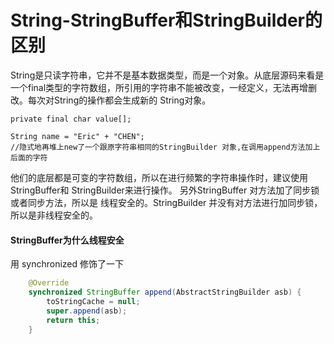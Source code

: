 # String-StringBuffer和StringBuilder的区别

String是只读字符串，它并不是基本数据类型，而是一个对象。从底层源码来看是一个final类型的字符数组，所引用的字符串不能被改变，一经定义，无法再增删改。每次对String的操作都会生成新的 String对象。

```
private final char value[];
```

```
String name = "Eric" + "CHEN";
//隐式地再堆上new了一个跟原字符串相同的StringBuilder 对象,在调用append方法加上后面的字符
```

他们的底层都是可变的字符数组，所以在进行频繁的字符串操作时，建议使用StringBuffer和 StringBuilder来进行操作。 另外StringBuffer 对方法加了同步锁或者同步方法，所以是 线程安全的。StringBuilder 并没有对方法进行加同步锁，所以是非线程安全的。

#### StringBuffer为什么线程安全

用 synchronized 修饰了一下

```java
    @Override
    synchronized StringBuffer append(AbstractStringBuilder asb) {
        toStringCache = null;
        super.append(asb);
        return this;
    }
```

